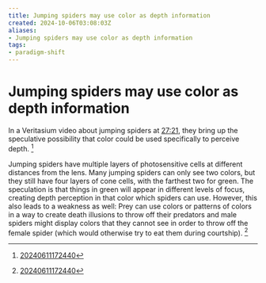 ```yaml
---
title: Jumping spiders may use color as depth information
created: 2024-10-06T03:08:03Z
aliases:
- Jumping spiders may use color as depth information
tags:
- paradigm-shift
---
```


# Jumping spiders may use color as depth information

In a Veritasium video about jumping spiders at [27:21](
https://youtu.be/nfAqTSjMBJk?t=1641), they bring up the speculative possibility that color could be used specifically to perceive depth. [^1]

Jumping spiders have multiple layers of photosensitive cells at different distances from the lens. Many jumping spiders can only see two colors, but they still have four layers of cone cells, with the farthest two for green. The speculation is that things in green will appear in different levels of focus, creating depth perception in that color which spiders can use. However, this also leads to a weakness as well: Prey can use colors or patterns of colors in a way to create death illusions to throw off their predators and male spiders might display colors that they cannot see in order to throw off the female spider (which would otherwise try to eat them during courtship). [^1]

[^1]: [20240611172440](../entries/20240611172440.md)

